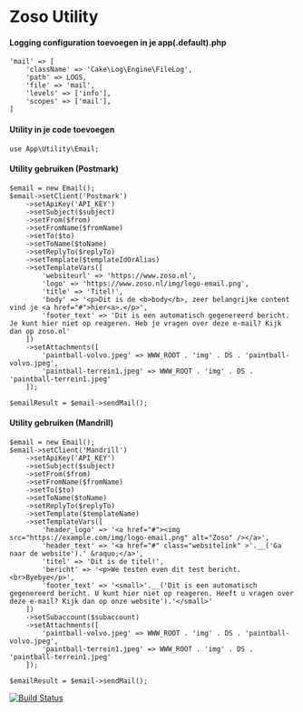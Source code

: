 # Zoso Utility

#### Logging configuration toevoegen in je app(.default).php
    'mail' => [
        'className' => 'Cake\Log\Engine\FileLog',
        'path' => LOGS,
        'file' => 'mail',
        'levels' => ['info'],
        'scopes' => ['mail'],
    ]
    
#### Utility in je code toevoegen
    use App\Utility\Email;

#### Utility gebruiken (Postmark)
    $email = new Email();
    $email->setClient('Postmark')
        ->setApiKey('API_KEY')
        ->setSubject($subject)
        ->setFrom($from)
        ->setFromName($fromName)
        ->setTo($to)
        ->setToName($toName)
        ->setReplyTo($replyTo)
        ->setTemplate($templateIdOrAlias)
        ->setTemplateVars([
            'websiteurl' => 'https://www.zoso.nl',
            'logo' => 'https://www.zoso.nl/img/logo-email.png',
            'title' => 'Titel!',
            'body' => '<p>Dit is de <b>body</b>, zeer belangrijke content vind je <a href="#">hier<a>.</p>',
            'footer_text' => 'Dit is een automatisch gegenereerd bericht. Je kunt hier niet op reageren. Heb je vragen over deze e-mail? Kijk dan op zoso.nl'
        ])
        ->setAttachments([
            'paintball-volvo.jpeg' => WWW_ROOT . 'img' . DS . 'paintball-volvo.jpeg',
            'paintball-terrein1.jpeg' => WWW_ROOT . 'img' . DS . 'paintball-terrein1.jpeg'
        ]);
        
    $emailResult = $email->sendMail();

#### Utility gebruiken (Mandrill)
    $email = new Email();
    $email->setClient('Mandrill')
        ->setApiKey('API_KEY')
        ->setSubject($subject)
        ->setFrom($from)
        ->setFromName($fromName)
        ->setTo($to)
        ->setToName($toName)
        ->setReplyTo($replyTo)
        ->setTemplate($templateName)
        ->setTemplateVars([
            'header_logo' => '<a href="#"><img src="https://example.com/img/logo-email.png" alt="Zoso" /></a>',
            'header_text' => '<a href="#" class="websitelink" >'.__('Ga naar de website').' &raquo;</a>',
            'titel' => 'Dit is de titel!',
            'bericht' => '<p>We testen even dit test bericht. <br>Byebye</p>',
            'footer_text' => '<small>'.__('Dit is een automatisch gegenereerd bericht. U kunt hier niet op reageren. Heeft u vragen over deze e-mail? Kijk dan op onze website').'</small>'
        ])
        ->setSubaccount($subaccount)
        ->setAttachments([
            'paintball-volvo.jpeg' => WWW_ROOT . 'img' . DS . 'paintball-volvo.jpeg',
            'paintball-terrein1.jpeg' => WWW_ROOT . 'img' . DS . 'paintball-terrein1.jpeg'
        ]);
        
    $emailResult = $email->sendMail();

[![Build Status](https://github.com/ZosoOnlineDevelopers/ZosoUtilities)](https://github.com/ZosoOnlineDevelopers/ZosoUtilities)